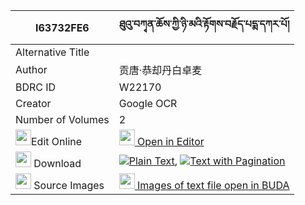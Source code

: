 |I63732FE6|ཐུའུ་བཀྭན་ཆོས་ཀྱི་ཉི་མའི་རྟོགས་བརྗོད་པདྨ་དཀར་པོ། 
| --- | --- 
|Alternative Title |
|Author| 贡唐·恭却丹白卓麦
|BDRC ID | W22170
|Creator | Google OCR
|Number of Volumes| 2
|<img width="25" src="https://img.icons8.com/color/25/000000/edit-property.png">Edit Online| [<img width="25" src="https://avatars.githubusercontent.com/u/45091458?s=200&v=4"> Open in Editor](http://editor.openpecha.org/I63732FE6)
|<img width="25" src="https://img.icons8.com/fluent/48/000000/download-2.png"/>  Download | [![](https://img.icons8.com/color/20/000000/txt.png)Plain Text](https://github.com/Openpecha/I63732FE6/releases/download/v1/tu'u_ken_cho_kyi_nyima_i_tokjo_plain_I63732FE6.zip), [![](https://img.icons8.com/color/20/000000/txt.png)Text with Pagination](https://github.com/Openpecha/I63732FE6/releases/download/v1/tu'u_ken_cho_kyi_nyima_i_tokjo_pages_I63732FE6.zip)
|<img width="25" src="https://img.icons8.com/plasticine/100/000000/pictures-folder.png"/>  Source Images | [<img width="25" src="https://library.bdrc.io/icons/BUDA-small.svg"> Images of text file open in BUDA](https://library.bdrc.io/show/bdr:W22170)